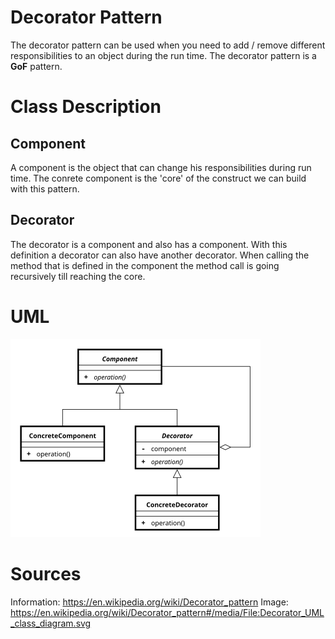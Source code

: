 # Decorator Pattern

The decorator pattern can be used when you need to add / remove different 
responsibilities to an object during the run time. The decorator pattern is a
**GoF** pattern.

# Class Description

## Component

A component is the object that can change his responsibilities during run time.
The conrete component is the 'core' of the construct we can build with this pattern.

## Decorator

The decorator is a component and also has a component. With this definition a 
decorator can also have another decorator. When calling the method that is defined
in the component the method call is going recursively till reaching the core. 

# UML

![UML](../../../../../resource/Decorator_UML.png)

# Sources

Information: https://en.wikipedia.org/wiki/Decorator_pattern
Image: https://en.wikipedia.org/wiki/Decorator_pattern#/media/File:Decorator_UML_class_diagram.svg